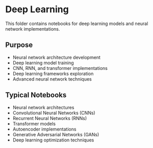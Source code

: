 # Deep Learning

This folder contains notebooks for deep learning models and neural network implementations.

## Purpose
- Neural network architecture development
- Deep learning model training
- CNN, RNN, and transformer implementations
- Deep learning frameworks exploration
- Advanced neural network techniques

## Typical Notebooks
- Neural network architectures
- Convolutional Neural Networks (CNNs)
- Recurrent Neural Networks (RNNs)
- Transformer models
- Autoencoder implementations
- Generative Adversarial Networks (GANs)
- Deep learning optimization techniques
